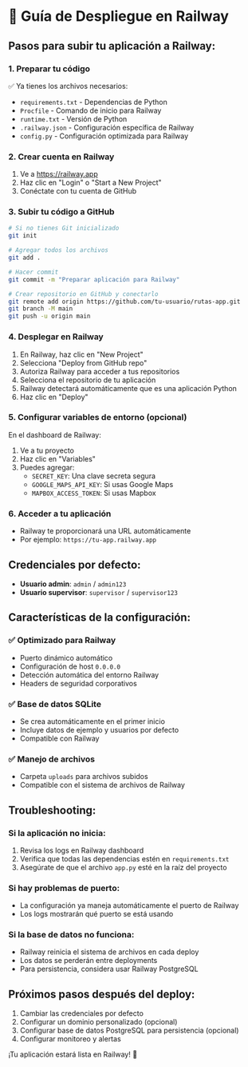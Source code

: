 # 🚂 Guía de Despliegue en Railway

## Pasos para subir tu aplicación a Railway:

### 1. Preparar tu código
✅ Ya tienes los archivos necesarios:
- `requirements.txt` - Dependencias de Python
- `Procfile` - Comando de inicio para Railway
- `runtime.txt` - Versión de Python
- `.railway.json` - Configuración específica de Railway
- `config.py` - Configuración optimizada para Railway

### 2. Crear cuenta en Railway
1. Ve a https://railway.app
2. Haz clic en "Login" o "Start a New Project"
3. Conéctate con tu cuenta de GitHub

### 3. Subir tu código a GitHub
```bash
# Si no tienes Git inicializado
git init

# Agregar todos los archivos
git add .

# Hacer commit
git commit -m "Preparar aplicación para Railway"

# Crear repositorio en GitHub y conectarlo
git remote add origin https://github.com/tu-usuario/rutas-app.git
git branch -M main
git push -u origin main
```

### 4. Desplegar en Railway
1. En Railway, haz clic en "New Project"
2. Selecciona "Deploy from GitHub repo"
3. Autoriza Railway para acceder a tus repositorios
4. Selecciona el repositorio de tu aplicación
5. Railway detectará automáticamente que es una aplicación Python
6. Haz clic en "Deploy"

### 5. Configurar variables de entorno (opcional)
En el dashboard de Railway:
1. Ve a tu proyecto
2. Haz clic en "Variables"
3. Puedes agregar:
   - `SECRET_KEY`: Una clave secreta segura
   - `GOOGLE_MAPS_API_KEY`: Si usas Google Maps
   - `MAPBOX_ACCESS_TOKEN`: Si usas Mapbox

### 6. Acceder a tu aplicación
- Railway te proporcionará una URL automáticamente
- Por ejemplo: `https://tu-app.railway.app`

## Credenciales por defecto:
- **Usuario admin**: `admin` / `admin123`
- **Usuario supervisor**: `supervisor` / `supervisor123`

## Características de la configuración:

### ✅ Optimizado para Railway
- Puerto dinámico automático
- Configuración de host `0.0.0.0`
- Detección automática del entorno Railway
- Headers de seguridad corporativos

### ✅ Base de datos SQLite
- Se crea automáticamente en el primer inicio
- Incluye datos de ejemplo y usuarios por defecto
- Compatible con Railway

### ✅ Manejo de archivos
- Carpeta `uploads` para archivos subidos
- Compatible con el sistema de archivos de Railway

## Troubleshooting:

### Si la aplicación no inicia:
1. Revisa los logs en Railway dashboard
2. Verifica que todas las dependencias estén en `requirements.txt`
3. Asegúrate de que el archivo `app.py` esté en la raíz del proyecto

### Si hay problemas de puerto:
- La configuración ya maneja automáticamente el puerto de Railway
- Los logs mostrarán qué puerto se está usando

### Si la base de datos no funciona:
- Railway reinicia el sistema de archivos en cada deploy
- Los datos se perderán entre deployments
- Para persistencia, considera usar Railway PostgreSQL

## Próximos pasos después del deploy:
1. Cambiar las credenciales por defecto
2. Configurar un dominio personalizado (opcional)
3. Configurar base de datos PostgreSQL para persistencia (opcional)
4. Configurar monitoreo y alertas

¡Tu aplicación estará lista en Railway! 🎉
